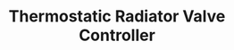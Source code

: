 ---
date_added: 2020-04-13
vendor: Moes
model: HY369-ZB-RVT  
title: Thermostatic Radiator Valve Controller
zigbeemodel: ['kud7u2l','TS0601']
category: hvac
supports: temperature, thermostat, battery
mlink: https://www.moeshouse.com/
link: https://www.aliexpress.com/item/4000742201198.html
link2: 
compatible: [z2m,iob,deconz]
deconz: 3105
---